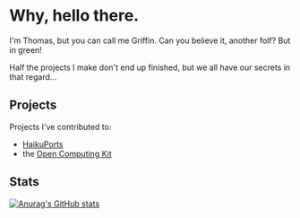 # Why, hello there.

I'm Thomas, but you can call me Griffin. Can you believe it, another folf?
But in green!

Half the projects I make don't end up finished, but we all have our secrets
in that regard...

## Projects

Projects I've contributed to:

* [HaikuPorts](https://github.com/haikuports/haikuports)
* the [Open Computing Kit](https://github.com/open-computing-kit)

## Stats

[![Anurag's GitHub stats](https://github-readme-stats.vercel.app/api?username=GriffintheFolf)](https://github.com/anuraghazra/github-readme-stats)
